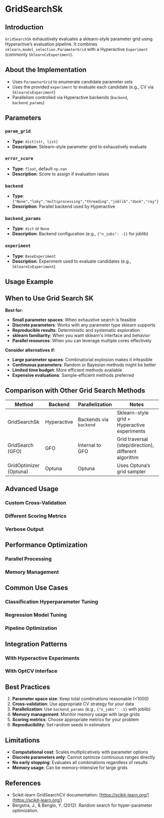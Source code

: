 # GridSearchSk

## Introduction

`GridSearchSk` exhaustively evaluates a sklearn-style parameter grid using Hyperactive’s evaluation pipeline. It combines `sklearn.model_selection.ParameterGrid` with a Hyperactive `Experiment` (commonly `SklearnCvExperiment`).

## About the Implementation

- Uses `ParameterGrid` to enumerate candidate parameter sets
- Uses the provided `experiment` to evaluate each candidate (e.g., CV via `SklearnCvExperiment`)
- Parallelism controlled via Hyperactive backends (`backend`, `backend_params`)

## Parameters

### `param_grid`
- **Type**: `dict[str, list]`
- **Description**: Sklearn-style parameter grid to exhaustively evaluate

### `error_score`
- **Type**: `float`, default `np.nan`
- **Description**: Score to assign if evaluation raises

### `backend`
- **Type**: `{"None","loky","multiprocessing","threading","joblib","dask","ray"}`
- **Description**: Parallel backend used by Hyperactive

### `backend_params`
- **Type**: `dict` or `None`
- **Description**: Backend configuration (e.g., `{"n_jobs": -1}` for joblib)

### `experiment`
- **Type**: `BaseExperiment`
- **Description**: Experiment used to evaluate candidates (e.g., `SklearnCvExperiment`)

## Usage Example



## When to Use Grid Search SK

**Best for:**
- **Small parameter spaces**: When exhaustive search is feasible
- **Discrete parameters**: Works with any parameter type sklearn supports
- **Reproducible results**: Deterministic and systematic exploration
- **sklearn familiarity**: When you want sklearn's interface and behavior
- **Parallel resources**: When you can leverage multiple cores effectively

**Consider alternatives if:**
- **Large parameter spaces**: Combinatorial explosion makes it infeasible
- **Continuous parameters**: Random or Bayesian methods might be better
- **Limited time budget**: More efficient methods available
- **Expensive evaluations**: Sample-efficient methods preferred

## Comparison with Other Grid Search Methods

| Method | Backend | Parallelization | Notes |
|--------|---------|----------------|-------|
| GridSearchSk | Hyperactive | Backends via `backend` | Sklearn-style grid + Hyperactive experiments |
| GridSearch (GFO) | GFO | Internal to GFO | Grid traversal (step/direction), different algorithm |
| GridOptimizer (Optuna) | Optuna | Optuna | Uses Optuna’s grid sampler |

## Advanced Usage

### Custom Cross-Validation



### Different Scoring Metrics



### Verbose Output



## Performance Optimization

### Parallel Processing



### Memory Management



## Common Use Cases

### Classification Hyperparameter Tuning



### Regression Model Tuning



### Pipeline Optimization



## Integration Patterns

### With Hyperactive Experiments



### With OptCV Interface



## Best Practices

1. **Parameter space size**: Keep total combinations reasonable (<1000)
2. **Cross-validation**: Use appropriate CV strategy for your data
3. **Parallelization**: Use `backend_params` (e.g., `{"n_jobs": -1}` with joblib)
4. **Memory management**: Monitor memory usage with large grids
5. **Scoring metrics**: Choose appropriate metrics for your problem
6. **Reproducibility**: Set random seeds in estimators

## Limitations

- **Computational cost**: Scales multiplicatively with parameter options
- **Discrete parameters only**: Cannot optimize continuous ranges directly
- **No early stopping**: Evaluates all combinations regardless of results
- **Memory usage**: Can be memory-intensive for large grids

## References

- Scikit-learn GridSearchCV documentation: [https://scikit-learn.org/](https://scikit-learn.org/)
- Bergstra, J., & Bengio, Y. (2012). Random search for hyper-parameter optimization.

